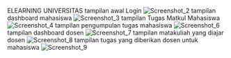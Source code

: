 ELEARNING UNIVERSITAS
tampilan awal Login
![Screenshot_2](https://user-images.githubusercontent.com/48337175/104855822-9572b100-5941-11eb-8cf6-b158ed1ea4b6.png)
tampilan dashboard mahasiswa
![Screenshot_3](https://user-images.githubusercontent.com/48337175/104855866-e1bdf100-5941-11eb-995f-78b4d0405e3e.png)
tampilan Tugas Matkul Mahasiswa
![Screenshot_4](https://user-images.githubusercontent.com/48337175/104856098-1ed6b300-5943-11eb-8c66-0cfcbdb2fb29.png)
tampilan pengumpulan tugas mahasiswa
![Screenshot_6](https://user-images.githubusercontent.com/48337175/104856112-49c10700-5943-11eb-8098-fa2702c07934.png)
tampilan dashboard dosen
![Screenshot_7](https://user-images.githubusercontent.com/48337175/104856123-5a717d00-5943-11eb-9b9d-950e5927e9a8.png)
tampilan matakuliah yang diajar dosen
![Screenshot_8](https://user-images.githubusercontent.com/48337175/104856142-707f3d80-5943-11eb-97eb-c3a6a7763005.png)
tampilan tugas yang diberikan dosen untuk mahasiswa
![Screenshot_9](https://user-images.githubusercontent.com/48337175/104856151-7ecd5980-5943-11eb-8223-eb5ee3809a2b.png)





